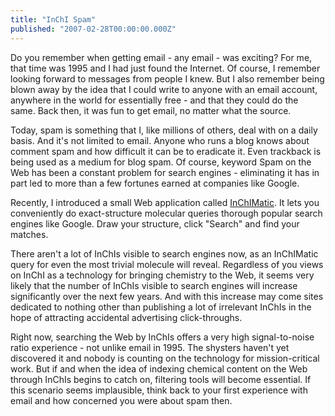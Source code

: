 ```yaml
---
title: "InChI Spam"
published: "2007-02-28T00:00:00.000Z"
---
```


Do you remember when getting email - any email - was exciting? For me, that time was 1995 and I had just found the Internet. Of course, I remember looking forward to messages from people I knew. But I also remember being blown away by the idea that I could write to anyone with an email account, anywhere in the world for essentially free - and that they could do the same. Back then, it was fun to get email, no matter what the source.

Today, spam is something that I, like millions of others, deal with on a daily basis. And it's not limited to email. Anyone who runs a blog knows about comment spam and how difficult it can be to eradicate it. Even trackback is being used as a medium for blog spam. Of course, keyword Spam on the Web has been a constant problem for search engines - eliminating it has in part led to more than a few fortunes earned at companies like Google.

Recently, I introduced a small Web application called [InChIMatic](http://inchimatic.com). It lets you conveniently do exact-structure molecular queries thorough popular search engines like Google. Draw your structure, click "Search" and find your matches.

There aren't a lot of InChIs visible to search engines now, as an InChIMatic query for even the most trivial molecule will reveal. Regardless of you views on InChI as a technology for bringing chemistry to the Web, it seems very likely that the number of InChIs visible to search engines will increase significantly over the next few years. And with this increase may come sites dedicated to nothing other than publishing a lot of irrelevant InChIs in the hope of attracting accidental advertising click-throughs.

Right now, searching the Web by InChIs offers a very high signal-to-noise ratio experience - not unlike email in 1995. The shysters haven't yet discovered it and nobody is counting on the technology for mission-critical work. But if and when the idea of indexing chemical content on the Web through InChIs begins to catch on, filtering tools will become essential. If this scenario seems implausible, think back to your first experience with email and how concerned you were about spam then.